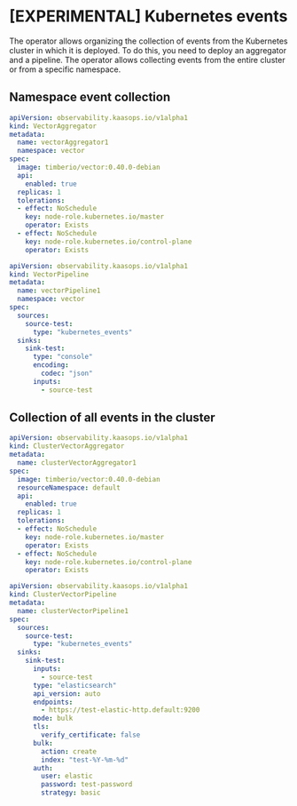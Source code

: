 # [EXPERIMENTAL] Kubernetes events

The operator allows organizing the collection of events from the Kubernetes cluster in which it is deployed.
To do this, you need to deploy an aggregator and a pipeline. 
The operator allows collecting events from the entire cluster or from a specific namespace.

## Namespace event collection

```yaml
apiVersion: observability.kaasops.io/v1alpha1
kind: VectorAggregator
metadata:
  name: vectorAggregator1
  namespace: vector
spec:
  image: timberio/vector:0.40.0-debian
  api:
    enabled: true
  replicas: 1
  tolerations:
  - effect: NoSchedule
    key: node-role.kubernetes.io/master
    operator: Exists
  - effect: NoSchedule
    key: node-role.kubernetes.io/control-plane
    operator: Exists
```

```yaml
apiVersion: observability.kaasops.io/v1alpha1
kind: VectorPipeline
metadata:
  name: vectorPipeline1
  namespace: vector
spec:
  sources:
    source-test:
      type: "kubernetes_events"
  sinks:
    sink-test:
      type: "console"
      encoding:
        codec: "json"
      inputs:
        - source-test
```

## Collection of all events in the cluster

```yaml
apiVersion: observability.kaasops.io/v1alpha1
kind: ClusterVectorAggregator
metadata:
  name: clusterVectorAggregator1
spec:
  image: timberio/vector:0.40.0-debian
  resourceNamespace: default
  api:
    enabled: true
  replicas: 1
  tolerations:
  - effect: NoSchedule
    key: node-role.kubernetes.io/master
    operator: Exists
  - effect: NoSchedule
    key: node-role.kubernetes.io/control-plane
    operator: Exists
```

```yaml
apiVersion: observability.kaasops.io/v1alpha1
kind: ClusterVectorPipeline
metadata:
  name: clusterVectorPipeline1
spec:
  sources:
    source-test:
      type: "kubernetes_events"
  sinks:
    sink-test:
      inputs:
        - source-test
      type: "elasticsearch"
      api_version: auto
      endpoints:
        - https://test-elastic-http.default:9200
      mode: bulk
      tls:
        verify_certificate: false
      bulk:
        action: create
        index: "test-%Y-%m-%d"
      auth:
        user: elastic
        password: test-password
        strategy: basic
```